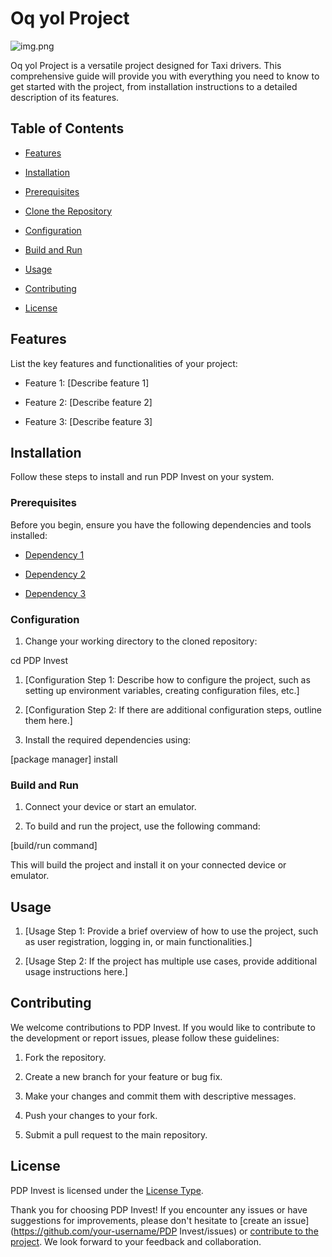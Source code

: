 # Oq yol Project

![img.png](img.png)

Oq yol Project is a versatile project designed for Taxi drivers. This comprehensive guide will provide you with everything you need to know to get started with the project, from installation instructions to a detailed description of its features.

## Table of Contents

- [Features](#features)

- [Installation](#installation)

- [Prerequisites](#prerequisites)

- [Clone the Repository](#clone-the-repository)

- [Configuration](#configuration)

- [Build and Run](#build-and-run)

- [Usage](#usage)

- [Contributing](#contributing)

- [License](#license)

## Features

List the key features and functionalities of your project:

- Feature 1: [Describe feature 1]

- Feature 2: [Describe feature 2]

- Feature 3: [Describe feature 3]

## Installation

Follow these steps to install and run PDP Invest on your system.

### Prerequisites

Before you begin, ensure you have the following dependencies and tools installed:

- [Dependency 1](#link-to-dependency-1)

- [Dependency 2](#link-to-dependency-2)

- [Dependency 3](#link-to-dependency-3)


### Configuration

1. Change your working directory to the cloned repository:

cd PDP Invest

1. [Configuration Step 1: Describe how to configure the project, such as setting up environment variables, creating configuration files, etc.]

2. [Configuration Step 2: If there are additional configuration steps, outline them here.]

3. Install the required dependencies using:

[package manager] install

### Build and Run

1. Connect your device or start an emulator.

2. To build and run the project, use the following command:

[build/run command]

This will build the project and install it on your connected device or emulator.

## Usage

1. [Usage Step 1: Provide a brief overview of how to use the project, such as user registration, logging in, or main functionalities.]

2. [Usage Step 2: If the project has multiple use cases, provide additional usage instructions here.]

## Contributing

We welcome contributions to PDP Invest. If you would like to contribute to the development or report issues, please follow these guidelines:

1. Fork the repository.

2. Create a new branch for your feature or bug fix.

3. Make your changes and commit them with descriptive messages.

4. Push your changes to your fork.

5. Submit a pull request to the main repository.

## License

PDP Invest is licensed under the [License Type](LICENSE).

Thank you for choosing PDP Invest! If you encounter any issues or have suggestions for improvements, please don't hesitate to [create an issue](https://github.com/your-username/PDP Invest/issues) or [contribute to the project](#contributing). We look forward to your feedback and collaboration.